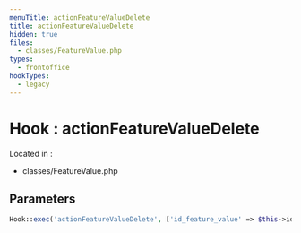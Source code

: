 ```yaml
---
menuTitle: actionFeatureValueDelete
title: actionFeatureValueDelete
hidden: true
files:
  - classes/FeatureValue.php
types:
  - frontoffice
hookTypes:
  - legacy
---
```


# Hook : actionFeatureValueDelete

Located in :

  - classes/FeatureValue.php

## Parameters

```php
Hook::exec('actionFeatureValueDelete', ['id_feature_value' => $this->id]);
```